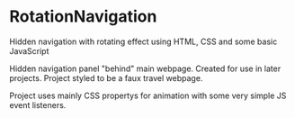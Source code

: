 # RotationNavigation
Hidden navigation with rotating effect using HTML, CSS and some basic JavaScript

Hidden navigation panel "behind" main webpage. Created for use in later projects. Project styled to be a faux travel webpage. 

Project uses mainly CSS propertys for animation with some very simple JS event listeners. 

